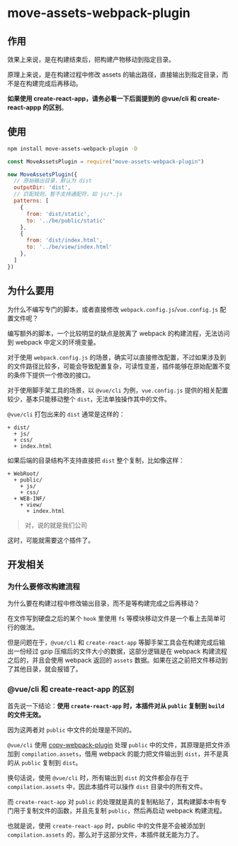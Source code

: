 # move-assets-webpack-plugin

## 作用

效果上来说，是在构建结束后，把构建产物移动到指定目录。

原理上来说，是在构建过程中修改 assets 的输出路径，直接输出到指定目录，而不是在构建完成后再移动。

**如果使用 create-react-app，请务必看一下后面提到的 @vue/cli 和 create-react-appp 的区别**。

## 使用

```bash
npm install move-assets-webpack-plugin -D
```

```js
const MoveAssetsPlugin = require("move-assets-webpack-plugin")

new MoveAssetsPlugin({
  // 原始输出目录，默认为 dist
  outputDir: 'dist',
  // 匹配规则，暂不支持通配符，如 js/*.js
  patterns: [
    {
      from: 'dist/static',
      to: '../be/public/static'
    },
    {
      from: 'dist/index.html',
      to: '../be/view/index.html'
    },
  ]
})
```

## 为什么要用

为什么不编写专门的脚本，或者直接修改 `webpack.config.js`/`vue.config.js` 配置文件呢？

编写额外的脚本，一个比较明显的缺点是脱离了 webpack 的构建流程，无法访问到 webpack 中定义的环境变量。

对于使用 `webpack.config.js` 的场景，确实可以直接修改配置，不过如果涉及到的文件路径比较多，可能会导致配置复杂，可读性变差，插件能够在原始配置不变的条件下提供一个修改的接口。

对于使用脚手架工具的场景，以 `@vue/cli` 为例，`vue.config.js` 提供的相关配置较少，基本只能移动整个 `dist`，无法单独操作其中的文件。

`@vue/cli` 打包出来的 `dist` 通常是这样的：

```
+ dist/
  + js/
  + css/
  + index.html
```

如果后端的目录结构不支持直接把 `dist` 整个复制，比如像这样：

```
+ WebRoot/
  + public/
    + js/
    + css/
  + WEB-INF/
    + view/
      + index.html
```

> 对，说的就是我们公司

这时，可能就需要这个插件了。

## 开发相关

### 为什么要修改构建流程

为什么要在构建过程中修改输出目录，而不是等构建完成之后再移动？

在文件写到硬盘之后的某个 `hook` 里使用 `fs` 等模块移动文件是一个看上去简单可行的做法。

但是问题在于，`@vue/cli` 和 `create-react-app` 等脚手架工具会在构建完成后输出一份经过 gzip 压缩后的文件大小的数据，这部分逻辑是在 webpack 构建流程之后的，并且会使用 webpack 返回的 `assets` 数据。如果在这之前把文件移动到了其他目录，就会报错了。

### @vue/cli 和 create-react-app 的区别

首先说一下结论：**使用 `create-react-app` 时，本插件对从 `public` 复制到 `build` 的文件无效。**

因为这两者对 `public` 中文件的处理是不同的。

`@vue/cli` 使用 [copy-webpack-plugin](https://github.com/webpack-contrib/copy-webpack-plugin) 处理 `public` 中的文件，其原理是把文件添加到 `compilation.assets`，借用 webpack 的能力把文件输出到 `dist`，并不是真的从 `public` 复制到 `dist`。

换句话说，使用 `@vue/cli` 时，所有输出到 `dist` 的文件都会存在于 `compilation.assets` 中，因此本插件可以操作 `dist` 目录中的所有文件。

而 `create-react-app` 对 `public` 的处理就是真的复制粘贴了，其构建脚本中有专门用于复制文件的函数，并且先复制 `public`，然后再启动 webpack 构建流程。

也就是说，使用 `create-react-app` 时，public 中的文件是不会被添加到 `compilation.assets` 的，那么对于这部分文件，本插件就无能为力了。
